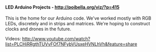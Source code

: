 #### LED Arduino Projects - http://poibella.org/viz/?p=415

This is the home for our Arduino code. We've worked mostly with RGB LEDs, discretely and in strips and matrices. We're hoping to construct clocks and drones in the future.

Videos: http://www.youtube.com/watch?list=PLCHiRRgthTUVvFOf7NFybVUsxeHVNLhVh&feature=share
